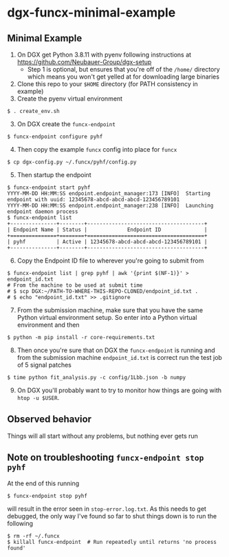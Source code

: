 # dgx-funcx-minimal-example

## Minimal Example

1. On DGX get Python 3.8.11 with pyenv following instructions at https://github.com/Neubauer-Group/dgx-setup
   - Step 1 is optional, but ensures that you're off of the `/home/` directory which means you won't get yelled at for downloading large binaries
2. Clone this repo to your `$HOME` directory (for PATH consistency in example)
2. Create the pyenv virtual environment

```console
$ . create_env.sh
```
3. On DGX create the `funcx-endpoint`

```console
$ funcx-endpoint configure pyhf
```

4. Then copy the example `funcx` config into place for `funcx`

```console
$ cp dgx-config.py ~/.funcx/pyhf/config.py
```

5. Then startup the endpoint

```console
$ funcx-endpoint start pyhf
YYYY-MM-DD HH:MM:SS endpoint.endpoint_manager:173 [INFO]  Starting endpoint with uuid: 12345678-abcd-abcd-abcd-123456789101
YYYY-MM-DD HH:MM:SS endpoint.endpoint_manager:238 [INFO]  Launching endpoint daemon process
$ funcx-endpoint list
+---------------+--------+--------------------------------------+
| Endpoint Name | Status |             Endpoint ID              |
+===============+========+======================================+
| pyhf          | Active | 12345678-abcd-abcd-abcd-123456789101 |
+---------------+--------+--------------------------------------+
```

6. Copy the Endpoint ID file to wherever you're going to submit from
```console
$ funcx-endpoint list | grep pyhf | awk '{print $(NF-1)}' > endpoint_id.txt
# From the machine to be used at submit time
# $ scp DGX:~/PATH-TO-WHERE-THIS-REPO-CLONED/endpoint_id.txt .
# $ echo "endpoint_id.txt" >> .gitignore
```

7. From the submission machine, make sure that you have the same Python virtual environment setup. So enter into a Python virtual environment and then

```console
$ python -m pip install -r core-requirements.txt
```

8. Then once you're sure that on DGX the `funcx-endpoint` is running and from the submission machine `endpoint_id.txt` is correct run the test job of 5 signal patches

```console
$ time python fit_analysis.py -c config/1Lbb.json -b numpy
```

9. On DGX you'll probably want to try to monitor how things are going with `htop -u $USER`.


## Observed behavior

Things will all start without any problems, but nothing ever gets run

## Note on troubleshooting `funcx-endpoint stop pyhf`

At the end of this running

```console
$ funcx-endpoint stop pyhf
```

will result in the error seen in `stop-error.log.txt`. As this needs to get debugged, the only way I've found so far to shut things down is to run the following

```console
$ rm -rf ~/.funcx
$ killall funcx-endpoint  # Run repeatedly until returns 'no process found'
```
